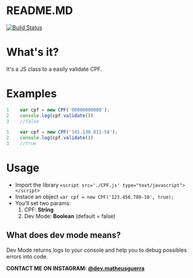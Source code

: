 # README.MD



[![Build Status](https://travis-ci.org/joemccann/dillinger.svg?branch=master)](https://www.instagram.com/dev.matheusguerra/)

# What's it?
 It's a JS class to a easily validate CPF.
 
 # Examples
 ```javascript
1    var cpf = new CPF('00000000000');
2    console.log(cpf.validate())
3    //false
```

 ```javascript
1    var cpf = new CPF('141.130.811-58');
2    console.log(cpf.validate())
3    //true
```
 # Usage
 * Import the library
 `<script src='./CPF.js' type="text/javascript"></script>`
* Instace an object
`var cpf = new CPF('123.456.789-10', true);`
* You'll set two params:
     1. CPF: **String**
    2. Dev Mode: **Boolean** (default = false)
## What does dev mode means?
Dev Mode returns logs to your console and help you to debug possibles errors into code.

**CONTACT ME ON INSTAGRAM: [@dev.matheusguerra](https://www.instagram.com/dev.matheusguerra/)**

